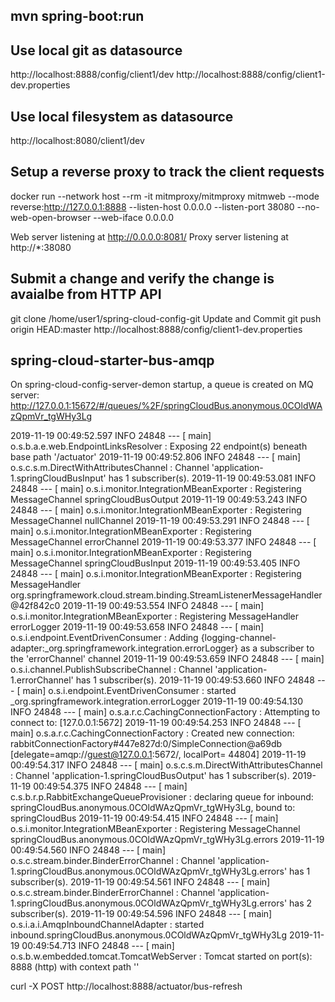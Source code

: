 ## mvn spring-boot:run

## Use local git as datasource
http://localhost:8888/config/client1/dev
http://localhost:8888/config/client1-dev.properties

## Use local filesystem as datasource
http://localhost:8080/client1/dev

## Setup a reverse proxy to track the client requests
docker run --network host --rm -it mitmproxy/mitmproxy mitmweb --mode reverse:http://127.0.0.1:8888 --listen-host 0.0.0.0 --listen-port 38080 --no-web-open-browser --web-iface 0.0.0.0

Web server listening at http://0.0.0.0:8081/
Proxy server listening at http://*:38080

## Submit a change and verify the change is avaialbe from HTTP API
git clone /home/user1/spring-cloud-config-git
Update and Commit
git push origin HEAD:master
http://localhost:8888/config/client1-dev.properties


## spring-cloud-starter-bus-amqp
On spring-cloud-config-server-demon startup, a queue is created on MQ server:
http://127.0.0.1:15672/#/queues/%2F/springCloudBus.anonymous.0COldWAzQpmVr_tgWHy3Lg

2019-11-19 00:49:52.597  INFO 24848 --- [           main] o.s.b.a.e.web.EndpointLinksResolver      : Exposing 22 endpoint(s) beneath base path '/actuator'
2019-11-19 00:49:52.806  INFO 24848 --- [           main] o.s.c.s.m.DirectWithAttributesChannel    : Channel 'application-1.springCloudBusInput' has 1 subscriber(s).
2019-11-19 00:49:53.081  INFO 24848 --- [           main] o.s.i.monitor.IntegrationMBeanExporter   : Registering MessageChannel springCloudBusOutput
2019-11-19 00:49:53.243  INFO 24848 --- [           main] o.s.i.monitor.IntegrationMBeanExporter   : Registering MessageChannel nullChannel
2019-11-19 00:49:53.291  INFO 24848 --- [           main] o.s.i.monitor.IntegrationMBeanExporter   : Registering MessageChannel errorChannel
2019-11-19 00:49:53.377  INFO 24848 --- [           main] o.s.i.monitor.IntegrationMBeanExporter   : Registering MessageChannel springCloudBusInput
2019-11-19 00:49:53.405  INFO 24848 --- [           main] o.s.i.monitor.IntegrationMBeanExporter   : Registering MessageHandler org.springframework.cloud.stream.binding.StreamListenerMessageHandler@42f842c0
2019-11-19 00:49:53.554  INFO 24848 --- [           main] o.s.i.monitor.IntegrationMBeanExporter   : Registering MessageHandler errorLogger
2019-11-19 00:49:53.658  INFO 24848 --- [           main] o.s.i.endpoint.EventDrivenConsumer       : Adding {logging-channel-adapter:_org.springframework.integration.errorLogger} as a subscriber to the 'errorChannel' channel
2019-11-19 00:49:53.659  INFO 24848 --- [           main] o.s.i.channel.PublishSubscribeChannel    : Channel 'application-1.errorChannel' has 1 subscriber(s).
2019-11-19 00:49:53.660  INFO 24848 --- [           main] o.s.i.endpoint.EventDrivenConsumer       : started _org.springframework.integration.errorLogger
2019-11-19 00:49:54.130  INFO 24848 --- [           main] o.s.a.r.c.CachingConnectionFactory       : Attempting to connect to: [127.0.0.1:5672]
2019-11-19 00:49:54.253  INFO 24848 --- [           main] o.s.a.r.c.CachingConnectionFactory       : Created new connection: rabbitConnectionFactory#447e827d:0/SimpleConnection@a69db [delegate=amqp://guest@127.0.0.1:5672/, localPort= 44804]
2019-11-19 00:49:54.317  INFO 24848 --- [           main] o.s.c.s.m.DirectWithAttributesChannel    : Channel 'application-1.springCloudBusOutput' has 1 subscriber(s).
2019-11-19 00:49:54.375  INFO 24848 --- [           main] c.s.b.r.p.RabbitExchangeQueueProvisioner : declaring queue for inbound: springCloudBus.anonymous.0COldWAzQpmVr_tgWHy3Lg, bound to: springCloudBus
2019-11-19 00:49:54.415  INFO 24848 --- [           main] o.s.i.monitor.IntegrationMBeanExporter   : Registering MessageChannel springCloudBus.anonymous.0COldWAzQpmVr_tgWHy3Lg.errors
2019-11-19 00:49:54.560  INFO 24848 --- [           main] o.s.c.stream.binder.BinderErrorChannel   : Channel 'application-1.springCloudBus.anonymous.0COldWAzQpmVr_tgWHy3Lg.errors' has 1 subscriber(s).
2019-11-19 00:49:54.561  INFO 24848 --- [           main] o.s.c.stream.binder.BinderErrorChannel   : Channel 'application-1.springCloudBus.anonymous.0COldWAzQpmVr_tgWHy3Lg.errors' has 2 subscriber(s).
2019-11-19 00:49:54.596  INFO 24848 --- [           main] o.s.i.a.i.AmqpInboundChannelAdapter      : started inbound.springCloudBus.anonymous.0COldWAzQpmVr_tgWHy3Lg
2019-11-19 00:49:54.713  INFO 24848 --- [           main] o.s.b.w.embedded.tomcat.TomcatWebServer  : Tomcat started on port(s): 8888 (http) with context path ''


curl -X POST http://localhost:8888/actuator/bus-refresh
